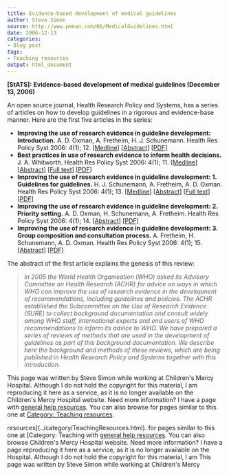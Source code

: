 ```yaml
---
title: Evidence-based development of medical guidelines
author: Steve Simon
source: http://www.pmean.com/06/MedicalGuidelines.html
date: 2006-12-13
categories:
- Blog post
tags:
- Teaching resources
output: html_document
---
```

**[StATS]:** **Evidence-based development of medical
guidelines (December 13, 2006)**

An open source journal, Health Research Policy and Systems, has a series
of articles on how to develop guidelines in a rigorous and evidence-base
manner. Here are the first five articles in the series:

-   **Improving the use of research evidence in guideline development:
    Introduction.** A. D. Oxman, A. Fretheim, H. J. Schunemann. Health
    Res Policy Syst 2006: 4(1); 12.
    [\[Medline\]](http://www.ncbi.nlm.nih.gov/entrez/query.fcgi?cmd=Retrieve&db=PubMed&list_uids=17116254&dopt=Abstract)
    [\[Abstract\]](http://www.health-policy-systems.com/content/4/1/12)
    [\[PDF\]](http://www.health-policy-systems.com/content/pdf/1478-4505-4-12.pdf)
-   **Best practices in use of research evidence to inform health
    decisions.** J. A. Whitworth. Health Res Policy Syst 2006: 4(1); 11.
    [\[Medline\]](http://www.ncbi.nlm.nih.gov/entrez/query.fcgi?cmd=Retrieve&db=PubMed&list_uids=17116253&dopt=Abstract)
    [\[Abstract\]](http://www.health-policy-systems.com/content/4/1/11/abstract)
    [\[Full text\]](http://www.health-policy-systems.com/content/4/1/11)
    [\[PDF\]](http://www.health-policy-systems.com/content/pdf/1478-4505-4-11.pdf)
-   **Improving the use of research evidence in guideline
    development: 1. Guidelines for guidelines.** H. J. Schunemann, A.
    Fretheim, A. D. Oxman. Health Res Policy Syst 2006: 4(1); 13.
    [\[Medline\]](http://www.ncbi.nlm.nih.gov/entrez/query.fcgi?cmd=Retrieve&db=PubMed&list_uids=17118181&dopt=Abstract)
    [\[Abstract\]](http://www.health-policy-systems.com/content/4/1/13/abstract)
    [\[Full text\]](http://www.health-policy-systems.com/content/4/1/13)
    [\[PDF\]](http://www.health-policy-systems.com/content/pdf/1478-4505-4-13.pdf)
-   **Improving the use of research evidence in guideline
    development: 2. Priority setting.** A. D. Oxman, H. Schunemann, A.
    Fretheim. Health Res Policy Syst 2006: 4(1); 14.
    [\[Abstract\]](http://www.health-policy-systems.com/content/4/1/14)
    [\[PDF\]](http://www.health-policy-systems.com/content/pdf/1478-4505-4-14.pdf)
-   **Improving the use of research evidence in guideline
    development: 3. Group composition and consultation process.** A.
    Fretheim, H. Schunemann, A. D. Oxman. Health Res Policy Syst 2006:
    4(1); 15.
    [\[Abstract\]](http://www.health-policy-systems.com/content/4/1/15)
    [\[PDF\]](http://www.health-policy-systems.com/content/pdf/1478-4505-4-15.pdf)

The abstract of the first article explains the genesis of this review:

> *In 2005 the World Health Organisation (WHO) asked its Advisory
> Committee on Health Research (ACHR) for advice on ways in which WHO
> can improve the use of research evidence in the development of
> recommendations, including guidelines and policies. The ACHR
> established the Subcommittee on the Use of Research Evidence (SURE) to
> collect background documentation and consult widely among WHO staff,
> international experts and end users of WHO recommendations to inform
> its advice to WHO. We have prepared a series of reviews of methods
> that are used in the development of guidelines as part of this
> background documentation. We describe here the background and methods
> of these reviews, which are being published in Health Research Policy
> and Systems together with this introduction.*

This page was written by Steve Simon while working at Children\'s Mercy
Hospital. Although I do not hold the copyright for this material, I am
reproducing it here as a service, as it is no longer available on the
Children\'s Mercy Hospital website. Need more information? I have a page
with [general help resources](../GeneralHelp.html). You can also browse
for pages similar to this one at [Category: Teaching
resources](../category/TeachingResources.html).
<!---More--->
resources](../category/TeachingResources.html).
for pages similar to this one at [Category: Teaching
with [general help resources](../GeneralHelp.html). You can also browse
Children\'s Mercy Hospital website. Need more information? I have a page
reproducing it here as a service, as it is no longer available on the
Hospital. Although I do not hold the copyright for this material, I am
This page was written by Steve Simon while working at Children\'s Mercy

<!---Do not use
**[StATS]:** **Evidence-based development of medical
This page was written by Steve Simon while working at Children\'s Mercy
Hospital. Although I do not hold the copyright for this material, I am
reproducing it here as a service, as it is no longer available on the
Children\'s Mercy Hospital website. Need more information? I have a page
with [general help resources](../GeneralHelp.html). You can also browse
for pages similar to this one at [Category: Teaching
resources](../category/TeachingResources.html).
--->

